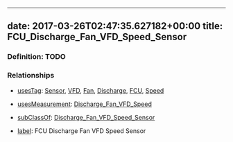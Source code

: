 
---
date: 2017-03-26T02:47:35.627182+00:00
title: FCU_Discharge_Fan_VFD_Speed_Sensor
---
### Definition: TODO

### Relationships

* [usesTag](https://brickschema.org/schema/1.0/BrickFrame#usesTag): [Sensor](https://brickschema.org/schema/1.0/BrickTag#Sensor), [VFD](https://brickschema.org/schema/1.0/BrickTag#VFD), [Fan](https://brickschema.org/schema/1.0/BrickTag#Fan), [Discharge](https://brickschema.org/schema/1.0/BrickTag#Discharge), [FCU](https://brickschema.org/schema/1.0/BrickTag#FCU), [Speed](https://brickschema.org/schema/1.0/BrickTag#Speed)

* [usesMeasurement](https://brickschema.org/schema/1.0/BrickFrame#usesMeasurement): [Discharge_Fan_VFD_Speed](https://brickschema.org/schema/1.0/Brick#Discharge_Fan_VFD_Speed)

* [subClassOf](http://www.w3.org/2000/01/rdf-schema#subClassOf): [Discharge_Fan_VFD_Speed_Sensor](https://brickschema.org/schema/1.0/Brick#Discharge_Fan_VFD_Speed_Sensor)

* [label](http://www.w3.org/2000/01/rdf-schema#label): FCU Discharge Fan VFD Speed Sensor
